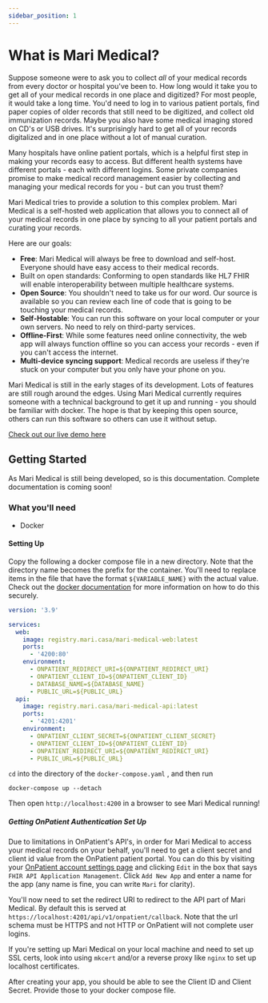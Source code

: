 ```yaml
---
sidebar_position: 1
---
```


# What is Mari Medical?

Suppose someone were to ask you to collect _all_ of your medical records from every doctor or hospital you've been to. How long would it take you to get all of your medical records in one place and digitized? For most people, it would take a long time. You'd need to log in to various patient portals, find paper copies of older records that still need to be digitized, and collect old immunization records. Maybe you also have some medical imaging stored on CD's or USB drives. It's surprisingly hard to get all of your records digitalized and in one place without a lot of manual curation.

Many hospitals have online patient portals, which is a helpful first step in making your records easy to access. But different health systems have different portals - each with different logins. Some private companies promise to make medical record management easier by collecting and managing your medical records for you - but can you trust them?

Mari Medical tries to provide a solution to this complex problem. Mari Medical is a self-hosted web application that allows you to connect all of your medical records in one place by syncing to all your patient portals and curating your records.

Here are our goals:

- **Free**: Mari Medical will always be free to download and self-host. Everyone should have easy access to their medical records.
- Built on open standards: Conforming to open standards like HL7 FHIR will enable interoperability between multiple healthcare systems.
- **Open Source**: You shouldn't need to take us for our word. Our source is available so you can review each line of code that is going to be touching your medical records.
- **Self-Hostable**: You can run this software on your local computer or your own servers. No need to rely on third-party services.
- **Offline-First**: While some features need online connectivity, the web app will always function offline so you can access your records - even if you can't access the internet.
- **Multi-device syncing support**: Medical records are useless if they're stuck on your computer but you only have your phone on you.

Mari Medical is still in the early stages of its development. Lots of features are still rough around the edges. Using Mari Medical currently requires someone with a technical background to get it up and running - you should be familiar with docker. The hope is that by keeping this open source, others can run this software so others can use it without setup.

[Check out our live demo here](https://medical.mari.casa)

## Getting Started

As Mari Medical is still being developed, so is this documentation. Complete documentation is coming soon!

### What you'll need

- Docker

#### Setting Up

Copy the following a docker compose file in a new directory. Note that the directory name becomes the prefix for the container. You'll need to replace items in the file that have the format `${VARIABLE_NAME}` with the actual value. Check out the [docker documentation](https://docs.docker.com/compose/environment-variables/#substitute-environment-variables-in-compose-files) for more information on how to do this securely.

```yaml title="docker-compose.yaml"
version: '3.9'

services:
  web:
    image: registry.mari.casa/mari-medical-web:latest
    ports:
      - '4200:80'
    environment:
      - ONPATIENT_REDIRECT_URI=${ONPATIENT_REDIRECT_URI}
      - ONPATIENT_CLIENT_ID=${ONPATIENT_CLIENT_ID}
      - DATABASE_NAME=${DATABASE_NAME}
      - PUBLIC_URL=${PUBLIC_URL}
  api:
    image: registry.mari.casa/mari-medical-api:latest
    ports:
      - '4201:4201'
    environment:
      - ONPATIENT_CLIENT_SECRET=${ONPATIENT_CLIENT_SECRET}
      - ONPATIENT_CLIENT_ID=${ONPATIENT_CLIENT_ID}
      - ONPATIENT_REDIRECT_URI=${ONPATIENT_REDIRECT_URI}
      - PUBLIC_URL=${PUBLIC_URL}
```

`cd` into the directory of the `docker-compose.yaml` , and then run

`docker-compose up --detach`

Then open `http://localhost:4200` in a browser to see Mari Medical running!

##### Getting OnPatient Authentication Set Up

Due to limitations in OnPatient's API's, in order for Mari Medical to access your medical records on your behalf, you'll need to get a client secret and client id value from the OnPatient patient portal. You can do this by visiting your [OnPatient account settings page](https://www.onpatient.com/account/settings/) and clicking `Edit` in the box that says `FHIR API Application Management`. Click `Add New App` and enter a name for the app (any name is fine, you can write `Mari` for clarity).

You'll now need to set the redirect URI to redirect to the API part of Mari Medical. By default this is served at `https://localhost:4201/api/v1/onpatient/callback`. Note that the url schema must be HTTPS and not HTTP or OnPatient will not complete user logins.

If you're setting up Mari Medical on your local machine and need to set up SSL certs, look into using `mkcert` and/or a reverse proxy like `nginx` to set up localhost certificates.

After creating your app, you should be able to see the Client ID and Client Secret. Provide those to your docker compose file.
